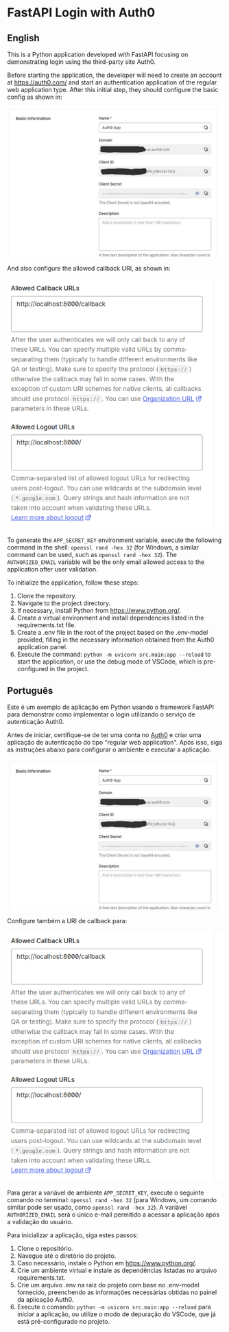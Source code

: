 # FastAPI Login with Auth0

## English

This is a Python application developed with FastAPI focusing on demonstrating login using the third-party site Auth0.

Before starting the application, the developer will need to create an account at https://auth0.com/ and start an authentication application of the regular web application type. After this initial step, they should configure the basic config as shown in:

![Auth0 Basic Config](https://github.com/mabittar/auth0_example/blob/develop/assets/auth0_basic.jpg?raw=true)

And also configure the allowed callback URI, as shown in:

![Auth0 Callback URI Config](https://github.com/mabittar/auth0_example/blob/develop/assets/auth0_config.png?raw=true)

To generate the `APP_SECRET_KEY` environment variable, execute the following command in the shell: `openssl rand -hex 32` (for Windows, a similar command can be used, such as `openssl rand -hex 32`). The `AUTHORIZED_EMAIL` variable will be the only email allowed access to the application after user validation.

To initialize the application, follow these steps:

1. Clone the repository.
2. Navigate to the project directory.
3. If necessary, install Python from https://www.python.org/.
4. Create a virtual environment and install dependencies listed in the requirements.txt file.
5. Create a .env file in the root of the project based on the .env-model provided, filling in the necessary information obtained from the Auth0 application panel.
6. Execute the command: `python -m uvicorn src.main:app --reload` to start the application, or use the debug mode of VSCode, which is pre-configured in the project.

## Português

Este é um exemplo de aplicação em Python usando o framework FastAPI para demonstrar como implementar o login utilizando o serviço de autenticação Auth0.

Antes de iniciar, certifique-se de ter uma conta no [Auth0](https://auth0.com/) e criar uma aplicação de autenticação do tipo "regular web application". Após isso, siga as instruções abaixo para configurar o ambiente e executar a aplicação.

![Auth0 Basic Config](https://github.com/mabittar/auth0_example/blob/develop/assets/auth0_basic.jpg?raw=true)

Configure também a URI de callback para:

![Auth0 Callback URI Config](https://github.com/mabittar/auth0_example/blob/develop/assets/auth0_config.png?raw=true)

Para gerar a variável de ambiente `APP_SECRET_KEY`, execute o seguinte comando no terminal: `openssl rand -hex 32` (para Windows, um comando similar pode ser usado, como `openssl rand -hex 32`). A variável `AUTHORIZED_EMAIL` será o único e-mail permitido a acessar a aplicação após a validação do usuário.

Para inicializar a aplicação, siga estes passos:

1. Clone o repositório.
2. Navegue até o diretório do projeto.
3. Caso necessário, instale o Python em https://www.python.org/.
4. Crie um ambiente virtual e instale as dependências listadas no arquivo requirements.txt.
5. Crie um arquivo .env na raiz do projeto com base no .env-model fornecido, preenchendo as informações necessárias obtidas no painel da aplicação Auth0.
6. Execute o comando: `python -m uvicorn src.main:app --reload` para iniciar a aplicação, ou utilize o modo de depuração do VSCode, que já está pré-configurado no projeto.
